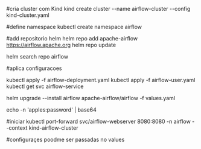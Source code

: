 
#cria cluster com Kind
kind create cluster --name airflow-cluster --config kind-cluster.yaml

#define namespace
kubectl create namespace airflow


#add repositorio helm
helm repo add apache-airflow https://airflow.apache.org
helm repo update

helm search repo airflow

#aplica configuracoes

kubectl apply -f airflow-deployment.yaml
kubectl apply -f airflow-user.yaml
kubectl get svc airflow-service

helm upgrade --install airflow apache-airflow/airflow -f values.yaml

echo -n 'apples:password' | base64


#iniciar
kubectl port-forward svc/airflow-webserver 8080:8080 -n airflow --context kind-airflow-cluster

#configuraçes poodme ser passadas no values

